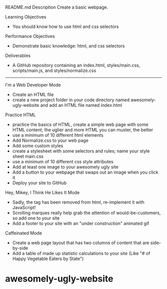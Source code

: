 README.md
Description
Create a basic webpage.

Learning Objectives
* You should know how to use html and css selectors

Performance Objectives

* Demonstrate basic knowledge: html, and css selectors

Deliverables

* A GitHub repository containing an index.html, styles/main.css, scripts/main.js, and styles/normalize.css

_____________________________________________________________________

I'm a Web Developer Mode

* Create an HTML file
* create a new project folder in your code directory named awesomely-ugly-website and add an HTML file named index.html

Practice HTML

* practice the basics of HTML, create a simple web page with some HTML content; the uglier and more HTML you can muster, the better
* use a minimum of 10 different html elements
* Add Normalize.css to your web page
* Add some custom styles
* create a stylesheet with some selectors and rules; name your style sheet main.css
* use a minimum of 10 different css style attributes
* Add at least one image to your awesomely ugly site
* Add a button to your webpage that swaps out an image when you click it
* Deploy your site to GitHub

Hey, Mikey, I Think He Likes It Mode

* Sadly, the <blink> tag has been removed from html, re-implement it with JavaScript!
* Scrolling marques really help grab the attention of would-be-customers, so add one to your site
* Add a footer to your site with an "under construction" animated gif

Caffeinated Mode

* Create a web page layout that has two columns of content that are side-by-side
* Add a table of made up statistic calculations to your site (Like "# of Happy Vegetable Eaters by State")
# awesomely-ugly-website
